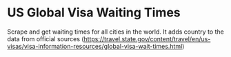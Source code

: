 # US Global Visa Waiting Times

Scrape and get waiting times for all cities in the world. It adds country to the data from official sources (https://travel.state.gov/content/travel/en/us-visas/visa-information-resources/global-visa-wait-times.html)
